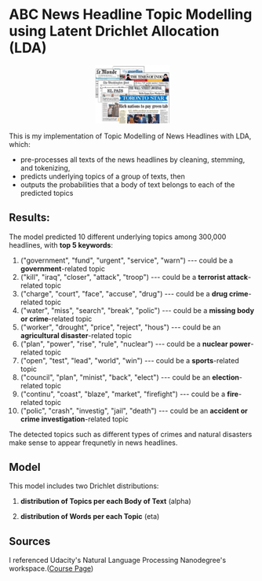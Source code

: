 # ABC News Headline Topic Modelling using Latent Drichlet Allocation (LDA)

<p align="center"><img src="images/news.png", width = 30%></p>

This is my implementation of Topic Modelling of News Headlines with LDA, which:


* pre-processes all texts of the news headlines by cleaning, stemming, and tokenizing,
* predicts underlying topics of a group of texts, then
* outputs the probabilities that a body of text belongs to each of the predicted topics


## Results:
The model predicted 10 different underlying topics among 300,000 headlines, with **top 5 keywords**:

1. ("government", "fund", "urgent", "service", "warn") --- could be a **government**-related topic
2. ("kill", "iraq", "closer", "attack", "troop") --- could be a **terrorist attack**-related topic
3. ("charge", "court", "face", "accuse", "drug") --- could be a **drug crime**-related topic
4. ("water", "miss", "search", "break", "polic") --- could be a **missing body or crime**-related topic
5. ("worker", "drought", "price", "reject", "hous") --- could be an **agricultural disaster**-related topic
6. ("plan", "power", "rise", "rule", "nuclear") --- could be a **nuclear power**-related topic
7. ("open", "test", "lead", "world", "win") --- could be a **sports**-related topic
8. ("council", "plan", "minist", "back", "elect") --- could be an **election**-related topic
9. ("continu", "coast", "blaze", "market", "firefight") --- could be a **fire**-related topic
10. ("polic", "crash", "investig", "jail", "death") --- could be an **accident or crime investigation**-related topic

The detected topics such as different types of crimes and natural disasters make sense to appear frequnetly in news headlines.



## Model

This model includes two Drichlet distributions:


1. **distribution of Topics per each Body of Text** (alpha)

2. **distribution of Words per each Topic** (eta)



## Sources

I referenced Udacity's Natural Language Processing Nanodegree's workspace.([Course Page](https://www.udacity.com/course/natural-language-processing-nanodegree--nd892))
